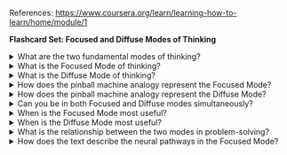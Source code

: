 
References: https://www.coursera.org/learn/learning-how-to-learn/home/module/1

**Flashcard Set: Focused and Diffuse Modes of Thinking**

<details>
  <summary>What are the two fundamental modes of thinking?</summary>
  A: Focused Mode and Diffuse Mode
</details>

<details>
  <summary>What is the Focused Mode of thinking?</summary>
  A: It's when you concentrate intently on something you're trying to learn or understand. It's like traveling along a familiar, nicely paved road where thoughts move smoothly along established neural pathways.
</details>

<details>
  <summary>What is the Diffuse Mode of thinking?</summary>
  A: It's a more relaxed thinking style related to neural resting states. It allows for broad, big-picture perspectives and the ability to make new neural connections along new pathways.
</details>

<details>
  <summary>How does the pinball machine analogy represent the Focused Mode?</summary>
  A: In the Focused Mode, the bumpers (neural pathways) are placed close together, allowing thoughts to move smoothly along familiar patterns, like solving problems related to things you're already familiar with.
</details>

<details>
  <summary>How does the pinball machine analogy represent the Diffuse Mode?</summary>
  A: In the Diffuse Mode, the bumpers are widely spaced, allowing thoughts to travel long distances and bounce around freely, enabling new connections and perspectives.
</details>

<details>
  <summary>Can you be in both Focused and Diffuse modes simultaneously?</summary>
  A: No, you cannot be in both modes at the same time. It's like a coin - you can only see one side at a time. Being in one mode limits access to the other mode's way of thinking.
</details>

<details>
  <summary>When is the Focused Mode most useful?</summary>
  A: When you need to finalize problem-solving or understand the finest aspects of a concept that you're already familiar with.
</details>

<details>
  <summary>When is the Diffuse Mode most useful?</summary>
  A: When you need to develop new ideas or approaches, or when you need to look at things from a different, big-picture perspective.
</details>

<details>
  <summary>What is the relationship between the two modes in problem-solving?</summary>
  A: The Diffuse Mode can help you get to the initial place you need to be to find a solution, while the Focused Mode is needed to finalize the solution and understand the details.
</details>

<details>
  <summary>How does the text describe the neural pathways in the Focused Mode?</summary>
  A: They are like familiar, nicely paved roads where thoughts can move smoothly along established patterns.
</details>
